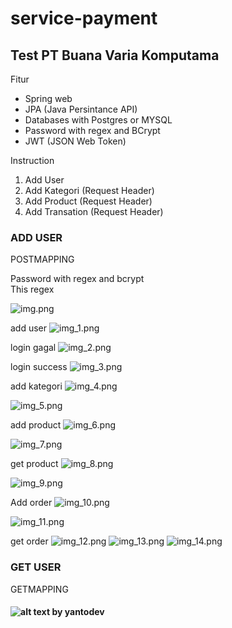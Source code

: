# service-payment
<h2>Test PT Buana Varia Komputama</h2>

<p>Fitur</p>
<ul>
<li>Spring web</li>
<li>JPA (Java Persintance API)</li>
<li>Databases with Postgres or MYSQL</li>
<li>Password with regex and BCrypt</li>
<li>JWT (JSON Web Token)</li>
</ul>
<p>Instruction</p>
<ol>
    <li>Add User</li>
    <li>Add Kategori (Request Header)</li>
    <li>Add Product (Request Header)</li>
    <li>Add Transation (Request Header)</li>
</ol>

<h3>ADD USER</h3>
<p>POSTMAPPING</p>
<p>Password with regex and bcrypt<br/>
This regex</p>

![img.png](screenshot/Screenshot%20(10).png)

add user
![img_1.png](screenshot/img_1.png)

login gagal
![img_2.png](screenshot/img_2.png)

login success
![img_3.png](screenshot/img_3.png)

add kategori
![img_4.png](screenshot/img_4.png)

![img_5.png](screenshot/img_5.png)

add product
![img_6.png](screenshot/img_6.png)

![img_7.png](screenshot/img_7.png)

get product
![img_8.png](screenshot/img_8.png)

![img_9.png](screenshot/img_9.png)

Add order
![img_10.png](screenshot/img_10.png)

![img_11.png](screenshot/img_11.png)

get order
![img_12.png](screenshot/img_12.png)
![img_13.png](screenshot/img_13.png)
![img_14.png](screenshot/img_14.png)



<h3>GET USER</h3>
<p>GETMAPPING</p>

<h4>

![alt text](https://avatars.githubusercontent.com/u/49233072?s=40&v=4)
by yantodev 
</h4>